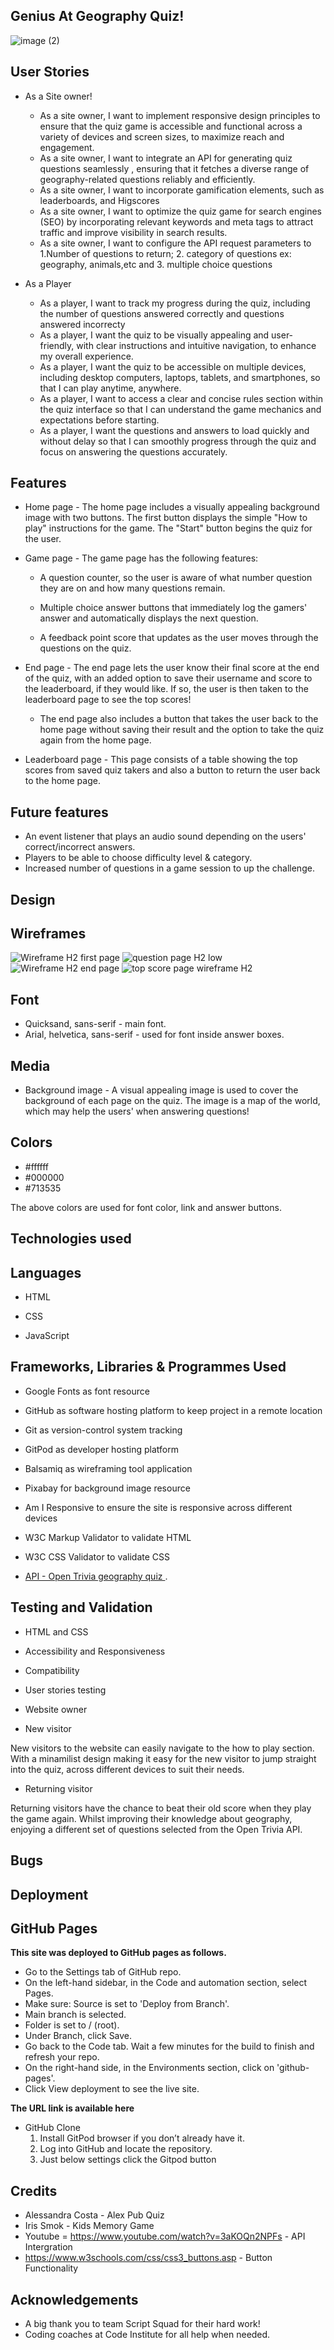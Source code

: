 ## Genius At Geography Quiz!

![image (2)](https://github.com/MorgaanW/another-genius-at-geography-quiz/assets/153202221/0beaace5-a2ec-4588-abe8-cf1f06eb949a)


## User Stories
* As a Site owner!

  * As a site owner, I want to implement responsive design principles to ensure that the quiz game is accessible and functional across a variety of devices and screen sizes, to maximize reach and engagement.
  * As a site owner, I want to integrate an API for generating quiz questions seamlessly , ensuring that it fetches a diverse range of geography-related questions reliably and  efficiently.
  * As a site owner, I want to incorporate gamification elements, such as  leaderboards, and Higscores
  * As a site owner, I want to optimize the quiz game for search engines (SEO) by incorporating relevant keywords and meta tags to attract  traffic and improve visibility in search results.
  * As a site owner, I want to configure the API request parameters to  1.Number of questions to return; 2. category of questions ex: geography, animals,etc and 3. multiple choice questions
* As a Player
  * As a player, I want to track my progress during the quiz, including the number of questions answered correctly and questions answered incorrecty
  * As a player, I want the quiz to be visually appealing and user-friendly, with clear instructions and intuitive navigation, to enhance my overall experience.
  * As a player, I want the quiz to be accessible on multiple devices, including desktop computers, laptops, tablets, and smartphones, so that I can play anytime, anywhere.
  * As a player, I want to access a clear and concise rules section within the quiz interface so that I can understand the game mechanics and expectations before starting.
  * As a player, I want the questions and answers to load quickly and without delay so that I can smoothly progress through the quiz and focus on answering the questions accurately.

## Features
* Home page - The home page includes a visually appealing background image with two buttons. The first button displays the simple "How to play" instructions for the game. The "Start" button begins the quiz for the user. 

* Game page - The game page has the following features:

    * A question counter, so the user is aware of what number question they are on and how many questions remain.

    * Multiple choice answer buttons that immediately log the gamers' answer and automatically displays the next question. 

    * A feedback point score that updates as the user moves through the questions on the quiz.

* End page - The end page lets the user know their final score at the end of the quiz, with an added option to save their username and score to the leaderboard, if they would like. If so, the user is then taken to the leaderboard page to see the top scores!
    * The end page also includes a button that takes the user back to the home page without saving their result and the option to take the quiz again from the home page.

* Leaderboard page - This page consists of a table showing the top scores from saved quiz takers and also a button to return the user back to the home page.

## Future features

* An event listener that plays an audio sound depending on the users' correct/incorrect answers.
* Players to be able to choose difficulty level & category.
* Increased number of questions in a game session to up the challenge.
  

## Design

## Wireframes

![Wireframe H2 first page](https://github.com/MorgaanW/another-genius-at-geography-quiz/assets/153202221/8b610b2d-2ea7-4761-82bf-b3092aad2660)
![question page H2 low](https://github.com/MorgaanW/another-genius-at-geography-quiz/assets/153202221/c286c43e-c81d-413a-b703-75ba723d1809)
![Wireframe H2 end page](https://github.com/MorgaanW/another-genius-at-geography-quiz/assets/153202221/0f09139b-e0bb-41b7-935c-821c5732d516)
![top score page wireframe H2 ](https://github.com/jenaleigh01/genius-at-geography-quiz/assets/153202221/43421560-354c-4978-822c-7fbd3d4e2d9c)

## Font

* Quicksand, sans-serif - main font.
* Arial, helvetica, sans-serif - used for font inside answer boxes.

## Media

* Background image - A visual appealing image is used to cover the background of each page on the quiz. The image is a map of the world, which may help the users' when answering questions! 

## Colors

* #ffffff
* #000000
* #713535

The above colors are used for font color, link and answer buttons.


## Technologies used

## Languages
* HTML 

* CSS 

* JavaScript

 ## Frameworks, Libraries & Programmes Used

* Google Fonts as font resource

* GitHub as software hosting platform to keep project in a remote location

* Git as version-control system tracking

* GitPod as developer hosting platform

* Balsamiq as wireframing tool application

* Pixabay for background image resource

* Am I Responsive to ensure the site is responsive across different devices

* W3C Markup Validator to validate HTML

* W3C CSS Validator to validate CSS

* [API - Open Trivia geography quiz ](https://opentdb.com/api_config.php).  

## Testing and Validation
* HTML and CSS
  
* Accessibility and Responsiveness
  
* Compatibility
  
* User stories testing
  
* Website owner
     
* New visitor
  
New visitors to the website can easily navigate to the how to play section. With a minamilist design making it easy for the new visitor to jump straight into the quiz, across different devices to suit their needs. 
 
* Returning visitor
 
Returning visitors have the chance to beat their old score when they play the game again. Whilst improving their knowledge about geography, enjoying a different set of questions selected from the Open Trivia API.

## Bugs
## Deployment

## GitHub Pages

**This site was deployed to GitHub pages as follows.**
 * Go to the Settings tab of GitHub repo.
 * On the left-hand sidebar, in the Code and automation section, select Pages.
 * Make sure: Source is set to 'Deploy from Branch'.
 * Main branch is selected.
 * Folder is set to / (root).
 * Under Branch, click Save.
 * Go back to the Code tab. Wait a few minutes for the build to finish and refresh your repo.
 * On the right-hand side, in the Environments section, click on 'github-pages'.
 * Click View deployment to see the live site.

**The URL link is available here**

* GitHub Clone
   1. 	Install GitPod browser if you don’t already have it.
   2. 	Log into GitHub and locate the repository.
   3. 	Just below settings click the Gitpod button
      
## Credits

* Alessandra Costa - Alex Pub Quiz
* Iris Smok - Kids Memory Game
* Youtube = https://www.youtube.com/watch?v=3aKOQn2NPFs - API Intergration
* https://www.w3schools.com/css/css3_buttons.asp - Button Functionality

## Acknowledgements

* A big thank you to team Script Squad for their hard work!
* Coding coaches at Code Institute for all help when needed.


